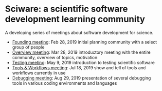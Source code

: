 # Sciware: a scientific software development learning community

A developing series of meetings about software development for science.

- [Founding meeting](00_Founding): Feb 28, 2019 initial planning community with a select group of people
- [Overview meeting](01_Overview): Mar 28, 2019 introductory meeting with the entire community, overview of topics, motivation
- [Testing meeting](02_Testing): May 9, 2019 introduction to testing scientific software
- [Tools & Workflows meeting](03_ToolsWorkflows): Jul 18, 2019 show and tell of tools and workflows currently in use
- [Debugging meeting](04_Debugging): Aug 29, 2019 presentation of several debugging tools in various coding environments and languages
